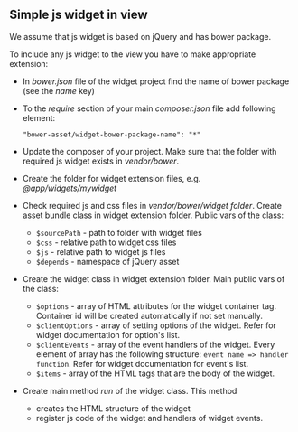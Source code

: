 ## Simple js widget in view

We assume that js widget is based on jQuery and has bower package.

To include any js widget to the view you have to make appropriate extension:

* In *bower.json* file of the widget project find the name of bower package (see the *name* key)
* To the *require* section of your main *composer.json* file add following element:

    `"bower-asset/widget-bower-package-name": "*"`

* Update the composer of your project. Make sure that the folder with required js widget exists in *vendor/bower*.
* Create the folder for widget extension files, e.g. *@app/widgets/mywidget*
* Check required js and css files  in *vendor/bower/widget folder*. Create asset bundle class in widget extension folder. Public vars of the class:
    * `$sourcePath` - path to folder with widget files
    * `$css` - relative path to widget css files
    * `$js` - relative path to widget js files
    * `$depends` - namespace of jQuery asset
* Create the widget class in widget extension folder. Main public vars of the class:
    * `$options` - array of HTML attributes for the widget container tag. Container id will be created automatically if not set manually.
    * `$clientOptions` - array of setting options of the widget. Refer for widget documentation for option's list.
    * `$clientEvents` - array of the event handlers of the widget. Every element of array has the following structure: `event name => handler function`. Refer for widget documentation for event's list.
    * `$items` - array of the HTML tags that are the body of the widget.
* Create main method *run* of the widget class. This method
    * creates the HTML structure of the widget
    * register js code of the widget and handlers of widget events.




